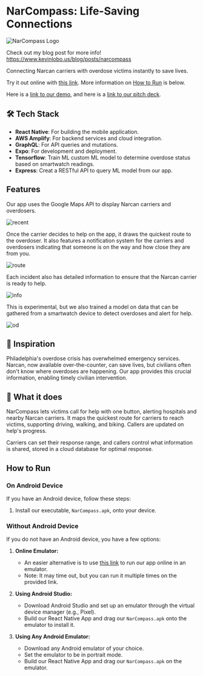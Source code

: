 # NarCompass: Life-Saving Connections

![NarCompass Logo](/images/narcompass/narcompass.png)


Check out my blog post for more info! https://www.kevinlobo.us/blog/posts/narcompass 

Connecting Narcan carriers with overdose victims instantly to save lives.

Try it out online with [this link](https://appetize.io/app/an43t7zeehs2cytt2jkrgftkxm?device=pixel7&osVersion=13.0).
More information on [How to Run](#how-to-run) is below.

Here is a [link to our demo](https://youtu.be/jBM4NVu7nOk), and here is a [link to our pitch deck](https://docs.google.com/presentation/d/1LEqF48j-76JbAQIIsNgLUkIvx-FbFf2dSDzfHUJvrJM/view).

## 🛠 Tech Stack

- **React Native**: For building the mobile application.
- **AWS Amplify**: For backend services and cloud integration.
- **GraphQL**: For API queries and mutations.
- **Expo**: For development and deployment.
- **Tensorflow**: Train ML custom ML model to determine overdose status based on smartwatch readings.
- **Express**: Creat a RESTful API to query ML model from our app.

## Features

Our app uses the Google Maps API to display Narcan carriers and overdosers.

![recent](/images/narcompass/recent_od.png)

Once the carrier decides to help on the app, it draws the quickest route to the overdoser. It also features a notification system for the carriers and overdosers indicating that someone is on the way and how close they
are from you.

![route](/images/narcompass/route.png)

Each incident also has detailed information to ensure that the Narcan carrier is ready to help.

![info](/images/narcompass/info.png)

This is experimental, but we also trained a model on data that can be gathered from a smartwatch device to detect overdoses
and alert for help.

![od](/images/narcompass/healthy.png)

## 🌟 Inspiration

Philadelphia's overdose crisis has overwhelmed emergency services. Narcan, now available over-the-counter, can save lives, but civilians often don't know where overdoses are happening. Our app provides this crucial information, enabling timely civilian intervention.

## 📱 What it does

NarCompass lets victims call for help with one button, alerting hospitals and nearby Narcan carriers. It maps the quickest route for carriers to reach victims, supporting driving, walking, and biking. Callers are updated on help's progress.

Carriers can set their response range, and callers control what information is shared, stored in a cloud database for optimal response.

## How to Run

### On Android Device

If you have an Android device, follow these steps:

1. Install our executable, `NarCompass.apk`, onto your device.

### Without Android Device

If you do not have an Android device, you have a few options:

1. **Online Emulator:**
   - An easier alternative is to use [this link](https://appetize.io/app/an43t7zeehs2cytt2jkrgftkxm?device=pixel7&osVersion=13.0) to run our app online in an emulator.
   - Note: It may time out, but you can run it multiple times on the provided link.

2. **Using Android Studio:**
   - Download Android Studio and set up an emulator through the virtual device manager (e.g., Pixel).
   - Build our React Native App and drag our `NarCompass.apk` onto the emulator to install it.

3. **Using Any Android Emulator:**
   - Download any Android emulator of your choice.
   - Set the emulator to be in portrait mode.
   - Build our React Native App and drag our `NarCompass.apk` on the emulator.

